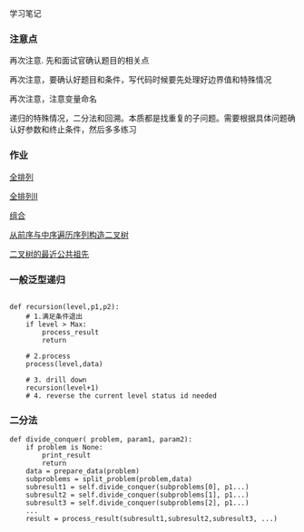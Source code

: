 学习笔记

### 注意点
再次注意. 先和面试官确认题目的相关点

再次注意，要确认好题目和条件，写代码时候要先处理好边界值和特殊情况

再次注意，注意变量命名

递归的特殊情况，二分法和回溯。本质都是找重复的子问题。需要根据具体问题确认好参数和终止条件，然后多多练习

### 作业

[全排列](https://github.com/luobangkui/algorithm012/edit/master/Week_03/46_permute.py)

[全排列II](https://github.com/luobangkui/algorithm012/edit/master/Week_03/47_permuteUnique.py)

[组合](https://github.com/luobangkui/algorithm012/edit/master/Week_03/77_combine.py)

[从前序与中序遍历序列构造二叉树](https://github.com/luobangkui/algorithm012/edit/master/Week_03/105_buildTree.py)

[二叉树的最近公共祖先](https://github.com/luobangkui/algorithm012/edit/master/Week_03/236_lowestCommonAncestor.py)



### 一般泛型递归

```

def recursion(level,p1,p2):
    # 1.满足条件退出
    if level > Max:
        process_result
        return

    # 2.process
    process(level,data)

    # 3. drill down
    recursion(level+1)
    # 4. reverse the current level status id needed

```

### 二分法
```
def divide_conquer( problem, param1, param2):
    if problem is None:
        print_result
        return
    data = prepare_data(problem)
    subproblems = split_problem(problem,data)
    subresult1 = self.divide_conquer(subproblems[0], p1...)
    subresult2 = self.divide_conquer(subproblems[1], p1...)
    subresult3 = self.divide_conquer(subproblems[2], p1...)
    ...
    result = process_result(subresult1,subresult2,subresult3, ...)
```
